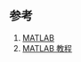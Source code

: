 
## 参考
1. [MATLAB](https://ww2.mathworks.cn/help/matlab/)
2. [MATLAB 教程](https://www.w3cschool.cn/matlab/)
